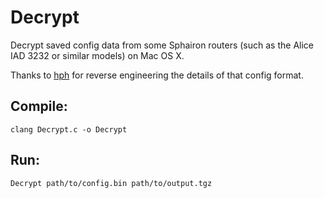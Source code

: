 # Decrypt

Decrypt saved config data from some Sphairon routers (such as the Alice IAD 3232 or similar models) on Mac OS X.

Thanks to [hph][1] for reverse engineering the details of that config format.

## Compile:

	clang Decrypt.c -o Decrypt

## Run:

	Decrypt path/to/config.bin path/to/output.tgz

[1]: http://hph.name/207
